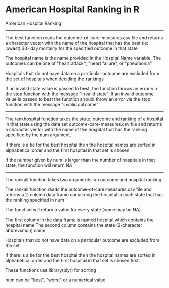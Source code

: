 # American Hospital Ranking in R
American Hospital Ranking

____________________________________________________________________________________________________
The best function reads the outcome-of-care-measures.csv file and returns a 
character vector with the name of the hospital that has the best (ie: lowest)
30- day mortality for the specified outcome in that state

The hospital name is the name provided in the Hospital.Name variable.
The outcomes can be one of "heart attack", "heart failure", or "pneumonia"
 
Hospitals that do not have data on a particular outcome are excluded from the
set of hospitals when deciding the rankings

If an invalid state value is passed to best, the function throws an error via the stop
function with the message "invalid state".  If an invalid outcome value is passed to best
the function should throw an error via the stop function with the message "invalid outcome"

____________________________________________________________________________________________________

The rankhospital function takes the state, outcome and ranking of a hospital in that state
using the data set outcome-care-measures.csv file and returns a character vector
with the name of the hospital that has the ranking specified by the num argument.

If there is a tie for the best hospital then the hospital names are sorted
in alphabetical order and the first hospital in that set is chosen.

If the number given by num is larger than the number of hospitals in that state, 
the function will return NA

___________________________________________________________________________________________________
The rankall function takes two arguments, an outcome and hospital ranking

The rankall function reads the outcome-of-care-measures.csv file and returns
a 2-column data frame containing the hospital in each state that has the ranking
specified in num

The function will return a value for every state (some may be NA)

The first column in the data frame is named hospital which contains the hospital name
The second column contains the state (2-character abbreviation) name

Hospitals that do not have data on a particular outcome are excluded from the set

If there is a tie for the best hospital then the hospital names are sorted
in alphabetical order and the first hospital in that set is chosen first.

These functions use library(plyr) for sorting

num can be "best", "worst" or a numerical value

